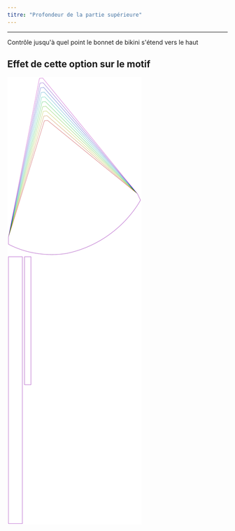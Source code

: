 ```yaml
---
titre: "Profondeur de la partie supérieure"
---
```


***

Contrôle jusqu'à quel point le bonnet de bikini s'étend vers le haut

## Effet de cette option sur le motif

![Cette image montre l'effet de cette option en superposant plusieurs variantes qui ont une valeur différente pour cette option](bee_topdepth_sample.svg "Effet de cette option sur le motif")
